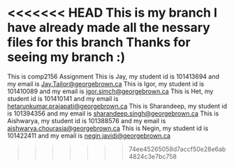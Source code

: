 <<<<<<< HEAD
This is my branch 
I have already made all the nessary files for this branch
Thanks for seeing my branch :) 
=======
This is comp2156 Assignment 
This is Jay, my student id is 101413694 and my email is Jay.Tailor@georgebrown.ca
This is Igor, my student id is 101410089 and my email is igor.simch@georgebrown.ca
This is Het, my student id is 101410141 and my email is hetarunkumar.prajapati@georgebrown.ca
This is Sharandeep, my student id is 101394356 and my email is sharandeep.singh@georgebrown.ca
This is Aishwarya, my student id is 101388576 and my email is aishwarya.chourasia@georgebrown.ca
This is Negin, my student id is 101422411 and my email is negin.javidi@georgebrown.ca
>>>>>>> 74ee45265058d7accf50e28e6ab4824c3e7bc758

